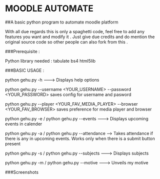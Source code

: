# MOODLE AUTOMATE

##A basic python program to automate moodle platform 

With all due regards this is only a spaghetti code, feel free to add any features you want and modify it . Just give due credits and do mention the original source code so other people can also fork from this .

###Prerequisite :

Python library needed :
tabulate 
bs4
html5lib

###BASIC USAGE :

python gehu.py -h ---> Displays help options

python gehu.py --username <YOUR_USERNAME> --password <YOUR_PASSWORD> saves config for username and pasword

python gehu.py --player <YOUR_FAV_MEDIA_PLAYER> --browser <YOUR_FAV_BROWSER> saves preference for media player and browser

python gehu.py -e / python gehu.py --events ---> Displays upcoming events in calender 

python gehu.py -a / python gehu.py --attendance --> Takes attendance if there is any in upcoming events. Works only when there is a submit button present

python gehu.py -s / python gehu.py --subjects ---> Displays subjects 

python gehu.py -m / python gehu.py --motive ---> Unveils my motive 

###Screenshots
